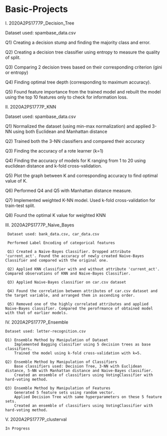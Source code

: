# Basic-Projects

I. 2020A2PS1777P_Decision_Tree
   
   Dataset used: spambase_data.csv
   
   Q1) Creating a decision stump and finding the majority class and error.
   
   Q2) Creating a decision tree classifier using entropy to measure the quality of split.
   
   Q3) Comparing 2 decision trees based on their corresponding criterion (gini or entropy)
   
   Q4) Finding optimal tree depth (corresponding to maximum accuracy).
   
   Q5) Found feature importance from the trained model and rebuilt the model using the top 10 features only to check for information loss.


II. 2020A2PS1777P_KNN
   
   Dataset used: spambase_data.csv
   
   Q1) Normalized the dataset (using min-max normalization) and applied 3-NN using both Euclidean and Manhattan distance
   
   Q2) Trained both the 3-NN classifiers and compared their accuracy
   
   Q3) Finding the accuracy of a rote learner (k=1)
   
   Q4) Finding the accuracy of models for K ranging from 1 to 20 using euclidean distance and k-fold cross-validation.
   
   Q5) Plot the graph between K and corresponding accuracy to find optimal value of K.
   
   Q6) Performed Q4 and Q5 with Manhattan distance measure.
   
   Q7) Implemented weighted K-NN model. Used k-fold cross-validation for train-test split.
   
   Q8) Found the optimal K value for weighted KNN


III. 2020A2PS1777P_Naive_Bayes
     
     Dataset used: bank_data.csv, car_data.csv
     
     Performed Label Encoding of categorical features
     
     Q1) Created a Naive-Bayes Classifier. Dropped attribute 'current_act'. Found the accuracy of newly created Naive-Bayes Classifier and compared with the original one.
     
     Q2) Applied KNN classifier with and without attribute 'current_act'. Compared observations of KNN and Naive-Bayes Classifier.
     
     Q3) Applied Naive-Bayes classifier on car.csv dataset
     
     Q4) Found the correlation between attributes of car.csv dataset and the target variable, and arranged them in ascending order.
     
     Q5) Removed one of the highly correlated attributes and applied Naive-Bayes classifier. Compared the perofrmance of obtained model with that of earlier models.
     
IV. 2020A2PS1777P_Ensemble

    Dataset used: letter-recognition.csv
    
    Q1) Ensemble Method by Manipulation of Dataset
        Implemented Bagging classifier using 5 decision trees as base classifiers.
        Trained the model using k-fold cross-validation with k=5.
    
    Q2) Ensemble Method by Manipulation of Classifiers
        Base classifiers used: Decision Tree, 3-NN with Euclidean distance, 5-NN with Manhattan distance and Naive-Bayes classifier.
        Created an ensemble of classifiers using VotingClassifier with hard-voting method.
        
    Q3) Ensemble Method by Manipulation of Features
        Generated 5 feature sets using random vector.
        Applied Decision Tree with same hyperparameters on these 5 feature sets.
        Created an ensemble of classifiers using VotingClassifier with hard-voting method.
        
V. 2020A2PS1777P_clusterval
    
    In Progress
